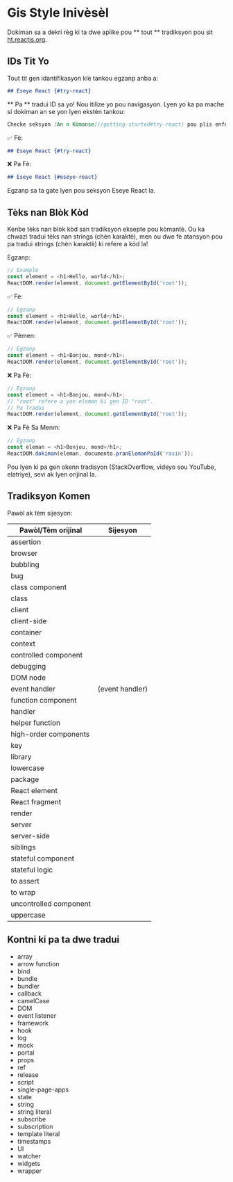 # Gis Style Inivèsèl

Dokiman sa a dekri règ ki ta dwe aplike pou ** tout **  tradiksyon pou sit [ht.reactjs.org](https://ht.reactjs.org).

## IDs Tit Yo

Tout tit gen idantifikasyon klè tankou egzanp anba a:

```md
## Eseye React {#try-react}
```

** Pa ** tradui ID sa yo! Nou itilize yo pou navigasyon. Lyen yo ka pa mache si dokiman an se yon lyen ekstèn tankou:

```md
Checke seksyon [An n Kòmanse](/getting-started#try-react) pou plis enfòmasyon.
```

✅ Fè:

```md
## Eseye React {#try-react}
```

❌ Pa Fè:

```md
## Eseye React {#eseye-react}
```
Egzanp sa ta gate lyen pou seksyon Eseye React la.


## Tèks nan Blòk Kòd

Kenbe tèks nan blòk kòd san tradiksyon eksepte pou kòmantè. Ou ka chwazi tradui tèks nan strings (chèn karaktè), men ou dwe fè atansyon pou pa tradui strings (chèn karaktè) ki refere a kòd la!

Egzanp:
```js
// Example
const element = <h1>Hello, world</h1>;
ReactDOM.render(element, document.getElementById('root'));
```

✅ Fè:

```js
// Egzanp
const element = <h1>Hello, world</h1>;
ReactDOM.render(element, document.getElementById('root'));
```

✅ Pèmen:

```js
// Egzanp
const element = <h1>Bonjou, mond</h1>;
ReactDOM.render(element, document.getElementById('root'));
```

❌ Pa Fè:

```js
// Egzanp
const element = <h1>Bonjou, mond</h1>;
// "root" refere a yon eleman ki gen ID "root".
// Pa Tradui
ReactDOM.render(element, document.getElementById('root'));
```

❌ Pa Fè Sa Menm:

```js
// Egzanp
const eleman = <h1>Bonjou, mond</h1>;
ReactDOM.dokiman(eleman, documento.pranElemanPaId('rasin'));
```

Pou lyen ki pa gen okenn tradisyon (StackOverflow, videyo sou YouTube, elatriye), sevi ak lyen orijinal la.

## Tradiksyon Komen

Pawòl ak tèm sijesyon:

| Pawòl/Tèm orijinal | Sijesyon |
| ------------------ | ---------- |
| assertion |  |
| browser |  |
| bubbling |  |
| bug |  |
| class component |  |
| class |  |
| client |  |
| client-side |  |
| container |  |
| context |  |
| controlled component |  |
| debugging | |
| DOM node | |
| event handler | (event handler) |
| function component |  |
| handler |  |
| helper function |  |
| high-order components |  |
| key |  |
| library |  |
| lowercase |  |
| package |  |
| React element |  |
| React fragment |  |
| render | |
| server |  |
| server-side |  |
| siblings |  |
| stateful component |  |
| stateful logic |  |
| to assert |  |
| to wrap |  |
| uncontrolled component |  |
| uppercase |  |

## Kontni ki pa ta dwe tradui

* array
* arrow function
* bind
* bundle
* bundler
* callback
* camelCase
* DOM
* event listener
* framework
* hook
* log
* mock
* portal
* props
* ref
* release
* script
* single-page-apps
* state
* string
* string literal
* subscribe
* subscription
* template literal
* timestamps
* UI
* watcher
* widgets
* wrapper